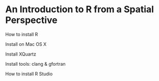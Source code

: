 # An Introduction to R from a Spatial Perspective

How to install R

Install on Mac OS X

Install XQuartz

Install tools: clang & gfortran

How to install R Studio


